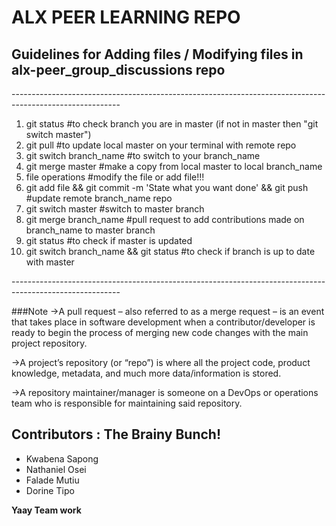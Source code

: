 <h1>ALX PEER LEARNING REPO</h1>

<h2>Guidelines for Adding files / Modifying files in alx-peer_group_discussions repo</h2>
<p>---------------------------------------------------------------------------------------------------------</p>
<ol>
<li>git status #to check branch you are in master (if not in master then "git switch master")</li>
<li>git pull #to update local master on your terminal with remote repo</li>
<li>git switch branch_name #to switch to your branch_name</li>
<li>git merge master #make a copy from local master to local branch_name</li>
<li>file operations #modify the file or add file!!!</li>
<li>git add file && git commit -m 'State what you want done' && git push #update remote branch_name repo</li>
<li>git switch master #switch to master branch</li>
<li>git merge branch_name #pull request to add contributions made on branch_name to master branch</li>
<li>git status #to check if master is updated</li>
<li>git switch branch_name && git status #to check if branch is up to date with master</li>
</ol>
<p>---------------------------------------------------------------------------------------------------------</p>

###Note
->A pull request – also referred to as a merge request – is an event that takes place in software development when a contributor/developer is ready to begin the process of merging new code changes with the main project repository.

->A project’s repository (or “repo”) is where all the project code, product knowledge, metadata, and much more data/information is stored.

->A repository maintainer/manager is someone on a DevOps or operations team who is responsible for maintaining said repository.

<h2>Contributors : The Brainy Bunch!</h2>
<ul>
<li>Kwabena Sapong</li>
<li>Nathaniel Osei</li>
<li>Falade Mutiu</li>
<li>Dorine Tipo</li>
</ul>
<p><strong>Yaay Team work<strong></p>
